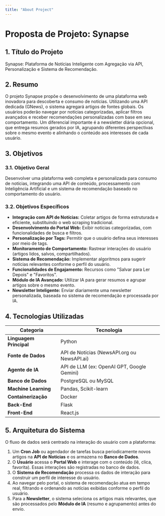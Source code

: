 ```yaml
---
title: "About Project"
---
```


# Proposta de Projeto: Synapse

## 1. Título do Projeto
Synapse: Plataforma de Notícias Inteligente com Agregação via API, Personalização e Sistema de Recomendação.

## 2. Resumo
O projeto Synapse propõe o desenvolvimento de uma plataforma web inovadora para descoberta e consumo de notícias. Utilizando uma API dedicada (GNews), o sistema agregará artigos de fontes globais. Os usuários poderão navegar por notícias categorizadas, aplicar filtros avançados e receber recomendações personalizadas com base em seu comportamento. Um diferencial importante é a newsletter diária opcional, que entrega resumos gerados por IA, agrupando diferentes perspectivas sobre o mesmo evento e alinhando o conteúdo aos interesses de cada usuário.

## 3. Objetivos

### 3.1. Objetivo Geral
Desenvolver uma plataforma web completa e personalizada para consumo de notícias, integrando uma API de conteúdo, processamento com Inteligência Artificial e um sistema de recomendação baseado no comportamento do usuário.

### 3.2. Objetivos Específicos
- **Integração com API de Notícias:** Coletar artigos de forma estruturada e eficiente, substituindo o web scraping tradicional.
- **Desenvolvimento do Portal Web:** Exibir notícias categorizadas, com funcionalidades de busca e filtros.
- **Personalização por Tags:** Permitir que o usuário defina seus interesses por meio de tags.
- **Monitoramento de Comportamento:** Rastrear interações do usuário (artigos lidos, salvos, compartilhados).
- **Sistema de Recomendação:** Implementar algoritmos para sugerir notícias relevantes conforme o perfil do usuário.
- **Funcionalidades de Engajamento:** Recursos como "Salvar para Ler Depois" e "Favoritos".
- **Módulo de IA Avançado:** Utilizar IA para gerar resumos e agrupar artigos sobre o mesmo evento.
- **Newsletter Inteligente:** Enviar diariamente uma newsletter personalizada, baseada no sistema de recomendação e processada por IA.

## 4. Tecnologias Utilizadas

| Categoria          | Tecnologia                                    |
| ------------------ | --------------------------------------------- |
| **Linguagem Principal** | Python                                        |
| **Fonte de Dados** | API de Notícias (NewsAPI.org ou NewsAPI.ai) |
| **Agente de IA** | API de LLM (ex: OpenAI GPT, Google Gemini)    |
| **Banco de Dados** | PostgreSQL ou MySQL                           |
| **Machine Learning** | Pandas, Scikit-learn                          |
| **Containerização** | Docker                                        |
| **Back-End** | Flask                                         |
| **Front-End** | React.js                                      |

## 5. Arquitetura do Sistema

O fluxo de dados será centrado na interação do usuário com a plataforma:

1. Um **Cron Job** ou agendador de tarefas busca periodicamente novos artigos na **API de Notícias** e os armazena no **Banco de Dados**.
2. O **Usuário** acessa o **Portal Web** e interage com o conteúdo (lê, clica, favorita). Essas interações são registradas no banco de dados.
3. O **Sistema de Recomendação** processa os dados de interação para construir um perfil de interesse do usuário.
4. Ao navegar pelo portal, o sistema de recomendação atua em tempo real, filtrando e ordenando as notícias exibidas conforme o perfil do usuário.
5. Para a **Newsletter**, o sistema seleciona os artigos mais relevantes, que são processados pelo **Módulo de IA** (resumo e agrupamento) antes do envio.